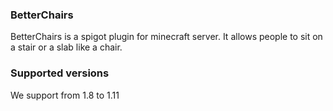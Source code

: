 ### BetterChairs
BetterChairs is a spigot plugin for minecraft server. It allows people to sit on a stair or a slab like a chair.
### Supported versions
We support from 1.8 to 1.11
